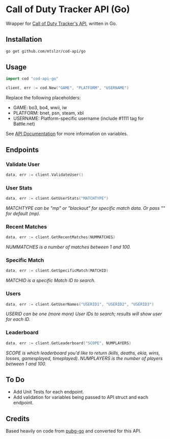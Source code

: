 # Call of Duty Tracker API (Go)

Wrapper for [Call of Duty Tracker's API](https://callofdutytracker.com/site-api), written in Go.

## Installation

```bash
go get github.com/mtslzr/cod-api/go
```

## Usage
```go
import cod "cod-api-go"

client, err := cod.New("GAME", "PLATFORM", "USERNAME")
```

Replace the following placeholders:
* GAME: bo3, bo4, wwii, iw
* PLATFORM: bnet, psn, steam, xbl
* USERNAME: Platform-specific username (include #1111 tag for Battle.net)

See [API Documentation](https://callofdutytracker.com/site-api) for more information on variables.

## Endpoints

### Validate User

```go
data, err := client.ValidateUser()
```

### User Stats

```go
data, err := client.GetUserStats("MATCHTYPE")
```

_MATCHTYPE can be "mp" or "blackout" for specific match data. Or pass "" for default (mp)._

### Recent Matches

```go
data, err := client.GetRecentMatches(NUMMATCHES)
```

_NUMMATCHES is a number of matches between 1 and 100._

### Specific Match

```go
data, err := client.GetSpecificMatch(MATCHID)
```

_MATCHID is a specific Match ID to search._

### Users

```go
data, err := client.GetUserNames("USERID1", "USERID2", "USERID3")
```

_USERID can be one (more more) User IDs to search; results will show user for each ID._

### Leaderboard

```go
data, err := client.GetLeaderboard("SCOPE", NUMPLAYERS)
```

_SCOPE is which leaderboard you'd like to return (kills, deaths, ekia, wins, losses, gamesplayed, timeplayed). NUMPLAYERS is the number of players between 1 and 100._

## To Do

* Add Unit Tests for each endpoint.
* Add validation for variables being passed to API struct and each endpoint.

## Credits

Based heavily on code from [pubg-go](https://github.com/albshin/go-pubg) and converted for this API.